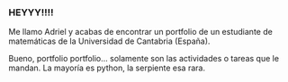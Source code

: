 ### HEYYY!!!!

Me llamo Adriel y acabas de encontrar un portfolio de un estudiante de matemáticas de la Universidad de Cantabria (España).

Bueno, portfolio portfolio... solamente son las actividades o tareas que le mandan.
La mayoría es python, la serpiente esa rara.
